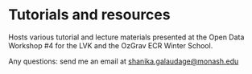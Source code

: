 # Tutorials and resources
Hosts various tutorial and lecture materials presented at the Open Data Workshop #4 for the LVK and the OzGrav ECR Winter School.

Any questions: send me an email at shanika.galaudage@monash.edu
